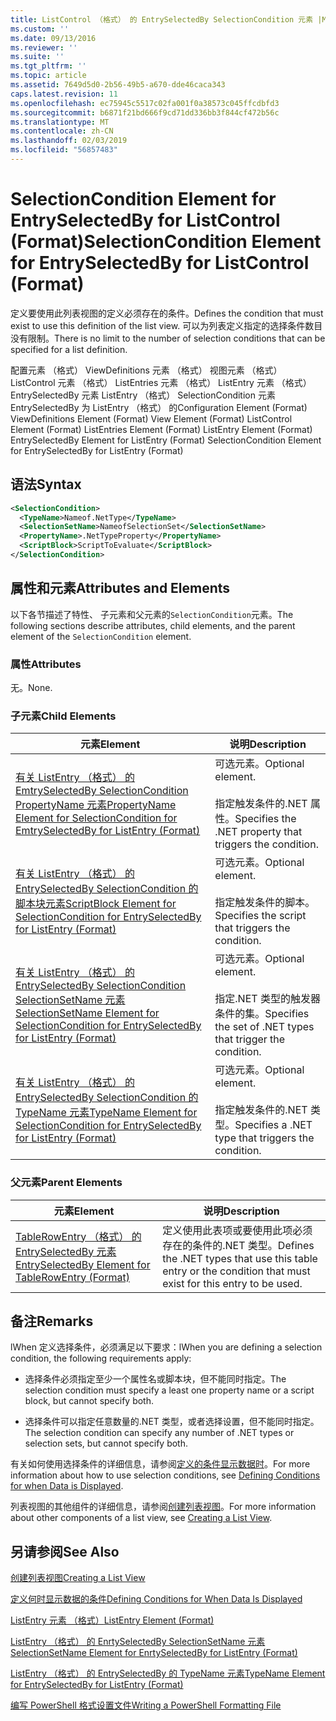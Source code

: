 ```yaml
---
title: ListControl （格式） 的 EntrySelectedBy SelectionCondition 元素 |Microsoft Docs
ms.custom: ''
ms.date: 09/13/2016
ms.reviewer: ''
ms.suite: ''
ms.tgt_pltfrm: ''
ms.topic: article
ms.assetid: 7649d5d0-2b56-49b5-a670-dde46caca343
caps.latest.revision: 11
ms.openlocfilehash: ec75945c5517c02fa001f0a38573c045ffcdbfd3
ms.sourcegitcommit: b6871f21bd666f9cd71dd336bb3f844cf472b56c
ms.translationtype: MT
ms.contentlocale: zh-CN
ms.lasthandoff: 02/03/2019
ms.locfileid: "56857483"
---
```

# <a name="selectioncondition-element-for-entryselectedby-for-listcontrol-format"></a><span data-ttu-id="540f7-102">SelectionCondition Element for EntrySelectedBy for ListControl (Format)</span><span class="sxs-lookup"><span data-stu-id="540f7-102">SelectionCondition Element for EntrySelectedBy for ListControl (Format)</span></span>

<span data-ttu-id="540f7-103">定义要使用此列表视图的定义必须存在的条件。</span><span class="sxs-lookup"><span data-stu-id="540f7-103">Defines the condition that must exist to use this definition of the list view.</span></span> <span data-ttu-id="540f7-104">可以为列表定义指定的选择条件数目没有限制。</span><span class="sxs-lookup"><span data-stu-id="540f7-104">There is no limit to the number of selection conditions that can be specified for a list definition.</span></span>

<span data-ttu-id="540f7-105">配置元素 （格式） ViewDefinitions 元素 （格式） 视图元素 （格式） ListControl 元素 （格式） ListEntries 元素 （格式） ListEntry 元素 （格式） EntrySelectedBy 元素 ListEntry （格式） SelectionCondition 元素EntrySelectedBy 为 ListEntry （格式） 的</span><span class="sxs-lookup"><span data-stu-id="540f7-105">Configuration Element (Format) ViewDefinitions Element (Format) View Element (Format) ListControl Element (Format) ListEntries Element (Format) ListEntry Element (Format) EntrySelectedBy Element for ListEntry (Format) SelectionCondition Element for EntrySelectedBy for ListEntry (Format)</span></span>

## <a name="syntax"></a><span data-ttu-id="540f7-106">语法</span><span class="sxs-lookup"><span data-stu-id="540f7-106">Syntax</span></span>

```xml
<SelectionCondition>
  <TypeName>Nameof.NetType</TypeName>
  <SelectionSetName>NameofSelectionSet</SelectionSetName>
  <PropertyName>.NetTypeProperty</PropertyName>
  <ScriptBlock>ScriptToEvaluate</ScriptBlock>
</SelectionCondition>
```

## <a name="attributes-and-elements"></a><span data-ttu-id="540f7-107">属性和元素</span><span class="sxs-lookup"><span data-stu-id="540f7-107">Attributes and Elements</span></span>

<span data-ttu-id="540f7-108">以下各节描述了特性、 子元素和父元素的`SelectionCondition`元素。</span><span class="sxs-lookup"><span data-stu-id="540f7-108">The following sections describe attributes, child elements, and the parent element of the `SelectionCondition` element.</span></span>

### <a name="attributes"></a><span data-ttu-id="540f7-109">属性</span><span class="sxs-lookup"><span data-stu-id="540f7-109">Attributes</span></span>

<span data-ttu-id="540f7-110">无。</span><span class="sxs-lookup"><span data-stu-id="540f7-110">None.</span></span>

### <a name="child-elements"></a><span data-ttu-id="540f7-111">子元素</span><span class="sxs-lookup"><span data-stu-id="540f7-111">Child Elements</span></span>

|<span data-ttu-id="540f7-112">元素</span><span class="sxs-lookup"><span data-stu-id="540f7-112">Element</span></span>|<span data-ttu-id="540f7-113">说明</span><span class="sxs-lookup"><span data-stu-id="540f7-113">Description</span></span>|
|-------------|-----------------|
|[<span data-ttu-id="540f7-114">有关 ListEntry （格式） 的 EmtrySelectedBy SelectionCondition PropertyName 元素</span><span class="sxs-lookup"><span data-stu-id="540f7-114">PropertyName Element for SelectionCondition for EmtrySelectedBy for ListEntry (Format)</span></span>](./propertyname-element-for-selectioncondition-for-entryselectedby-for-listcontrol-format.md)|<span data-ttu-id="540f7-115">可选元素。</span><span class="sxs-lookup"><span data-stu-id="540f7-115">Optional element.</span></span><br /><br /> <span data-ttu-id="540f7-116">指定触发条件的.NET 属性。</span><span class="sxs-lookup"><span data-stu-id="540f7-116">Specifies the .NET property that triggers the condition.</span></span>|
|[<span data-ttu-id="540f7-117">有关 ListEntry （格式） 的 EntrySelectedBy SelectionCondition 的脚本块元素</span><span class="sxs-lookup"><span data-stu-id="540f7-117">ScriptBlock Element for SelectionCondition for EntrySelectedBy for ListEntry (Format)</span></span>](./scriptblock-element-for-selectioncondition-for-entryselectedby-for-listcontrol-format.md)|<span data-ttu-id="540f7-118">可选元素。</span><span class="sxs-lookup"><span data-stu-id="540f7-118">Optional element.</span></span><br /><br /> <span data-ttu-id="540f7-119">指定触发条件的脚本。</span><span class="sxs-lookup"><span data-stu-id="540f7-119">Specifies the script that triggers the condition.</span></span>|
|[<span data-ttu-id="540f7-120">有关 ListEntry （格式） 的 EntrySelectedBy SelectionCondition SelectionSetName 元素</span><span class="sxs-lookup"><span data-stu-id="540f7-120">SelectionSetName Element for SelectionCondition for EntrySelectedBy for ListEntry (Format)</span></span>](./selectionsetname-element-for-selectioncondition-for-entryselectedby-for-listentry-format.md)|<span data-ttu-id="540f7-121">可选元素。</span><span class="sxs-lookup"><span data-stu-id="540f7-121">Optional element.</span></span><br /><br /> <span data-ttu-id="540f7-122">指定.NET 类型的触发器条件的集。</span><span class="sxs-lookup"><span data-stu-id="540f7-122">Specifies the set of .NET types that trigger the condition.</span></span>|
|[<span data-ttu-id="540f7-123">有关 ListEntry （格式） 的 EntrySelectedBy SelectionCondition 的 TypeName 元素</span><span class="sxs-lookup"><span data-stu-id="540f7-123">TypeName Element for SelectionCondition for EntrySelectedBy for ListEntry (Format)</span></span>](./typename-element-for-selectioncondition-for-entryselectedby-for-listcontrol-format.md)|<span data-ttu-id="540f7-124">可选元素。</span><span class="sxs-lookup"><span data-stu-id="540f7-124">Optional element.</span></span><br /><br /> <span data-ttu-id="540f7-125">指定触发条件的.NET 类型。</span><span class="sxs-lookup"><span data-stu-id="540f7-125">Specifies a .NET type that triggers the condition.</span></span>|

### <a name="parent-elements"></a><span data-ttu-id="540f7-126">父元素</span><span class="sxs-lookup"><span data-stu-id="540f7-126">Parent Elements</span></span>

|<span data-ttu-id="540f7-127">元素</span><span class="sxs-lookup"><span data-stu-id="540f7-127">Element</span></span>|<span data-ttu-id="540f7-128">说明</span><span class="sxs-lookup"><span data-stu-id="540f7-128">Description</span></span>|
|-------------|-----------------|
|[<span data-ttu-id="540f7-129">TableRowEntry （格式） 的 EntrySelectedBy 元素</span><span class="sxs-lookup"><span data-stu-id="540f7-129">EntrySelectedBy Element for TableRowEntry (Format)</span></span>](./entryselectedby-element-for-tablerowentry-for-tablecontrol-format.md)|<span data-ttu-id="540f7-130">定义使用此表项或要使用此项必须存在的条件的.NET 类型。</span><span class="sxs-lookup"><span data-stu-id="540f7-130">Defines the .NET types that use this table entry or the condition that must exist for this entry to be used.</span></span>|

## <a name="remarks"></a><span data-ttu-id="540f7-131">备注</span><span class="sxs-lookup"><span data-stu-id="540f7-131">Remarks</span></span>

<span data-ttu-id="540f7-132">lWhen 定义选择条件，必须满足以下要求：</span><span class="sxs-lookup"><span data-stu-id="540f7-132">lWhen you are defining a selection condition, the following requirements apply:</span></span>

- <span data-ttu-id="540f7-133">选择条件必须指定至少一个属性名或脚本块，但不能同时指定。</span><span class="sxs-lookup"><span data-stu-id="540f7-133">The selection condition must specify a least one property name or a script block, but cannot specify both.</span></span>

- <span data-ttu-id="540f7-134">选择条件可以指定任意数量的.NET 类型，或者选择设置，但不能同时指定。</span><span class="sxs-lookup"><span data-stu-id="540f7-134">The selection condition can specify any number of .NET types or selection sets, but cannot specify both.</span></span>

<span data-ttu-id="540f7-135">有关如何使用选择条件的详细信息，请参阅[定义的条件显示数据时](./defining-conditions-for-displaying-data.md)。</span><span class="sxs-lookup"><span data-stu-id="540f7-135">For more information about how to use selection conditions, see [Defining Conditions for when Data is Displayed](./defining-conditions-for-displaying-data.md).</span></span>

<span data-ttu-id="540f7-136">列表视图的其他组件的详细信息，请参阅[创建列表视图](./creating-a-list-view.md)。</span><span class="sxs-lookup"><span data-stu-id="540f7-136">For more information about other components of a list view, see [Creating a List View](./creating-a-list-view.md).</span></span>

## <a name="see-also"></a><span data-ttu-id="540f7-137">另请参阅</span><span class="sxs-lookup"><span data-stu-id="540f7-137">See Also</span></span>

[<span data-ttu-id="540f7-138">创建列表视图</span><span class="sxs-lookup"><span data-stu-id="540f7-138">Creating a List View</span></span>](./creating-a-list-view.md)

[<span data-ttu-id="540f7-139">定义何时显示数据的条件</span><span class="sxs-lookup"><span data-stu-id="540f7-139">Defining Conditions for When Data Is Displayed</span></span>](./defining-conditions-for-displaying-data.md)

[<span data-ttu-id="540f7-140">ListEntry 元素 （格式）</span><span class="sxs-lookup"><span data-stu-id="540f7-140">ListEntry Element (Format)</span></span>](./listentry-element-for-listcontrol-format.md)

[<span data-ttu-id="540f7-141">ListEntry （格式） 的 EnrtySelectedBy SelectionSetName 元素</span><span class="sxs-lookup"><span data-stu-id="540f7-141">SelectionSetName Element for EnrtySelectedBy for ListEntry (Format)</span></span>](./selectionsetname-element-for-entryselectedby-for-listcontrol-format.md)

[<span data-ttu-id="540f7-142">ListEntry （格式） 的 EntrySelectedBy 的 TypeName 元素</span><span class="sxs-lookup"><span data-stu-id="540f7-142">TypeName Element for EntrySelectedBy for ListEntry (Format)</span></span>](http://msdn.microsoft.com/en-us/fcd4daa6-f3fd-43f7-a468-03c582d34533)

[<span data-ttu-id="540f7-143">编写 PowerShell 格式设置文件</span><span class="sxs-lookup"><span data-stu-id="540f7-143">Writing a PowerShell Formatting File</span></span>](./writing-a-powershell-formatting-file.md)
